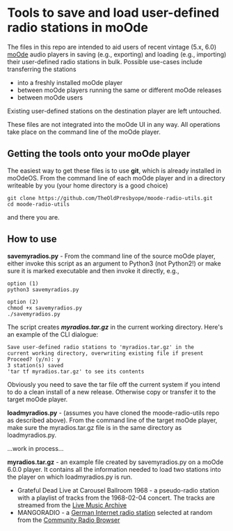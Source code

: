 # Tools to save and load user-defined radio stations in moOde

The files in this repo are intended to aid users of recent vintage (5.x, 6.0) [moOde](http://moodeaudio.org) audio players in saving (e.g., exporting) and loading (e.g., importing) their user-defined radio stations in bulk. Possible use-cases include transferring the stations
* into a freshly installed moOde player
* between moOde players running the same or different moOde releases
* between moOde users

Existing user-defined stations on the destination player are left untouched.

These files are not integrated into the moOde UI in any way. All operations take place on the command line of the moOde player.

## Getting the tools onto your moOde player

The easiest way to get these files is to use **git**, which is already installed in moOdeOS. From the command line of each moOde player and in a directory writeable by you (your home directory is a good choice)
```
git clone https://github.com/TheOldPresbyope/moode-radio-utils.git
cd moode-radio-utils
```
and there you are.

## How to use

**savemyradios.py** - From the command line of the source moOde player, either invoke this script as an argument to Python3 (not Python2!) or make sure it is marked executable and then invoke it directly, e.g.,
```
option (1)
python3 savemyradios.py

option (2)
chmod +x savemyradios.py
./savemyradios.py
```

The script creates ***myradios.tar.gz*** in the current working directory. Here's an example of the CLI dialogue:
```pi@moode:~/ $ ./savemyradios.py
Save user-defined radio stations to 'myradios.tar.gz' in the
current working directory, overwriting existing file if present
Proceed? (y/n): y
3 station(s) saved
'tar tf myradios.tar.gz' to see its contents
```
Obviously you need to save the tar file off the current system if you intend to do a clean install of a new release. Otherwise copy or transfer it to the target moOde player. 

**loadmyradios.py** - (assumes you have cloned the moode-radio-utils repo as described above). From the command line of the target moOde player, make sure the myradios.tar.gz file is in the same directory as loadmyradios.py.

...work in process...

**myradios.tar.gz** - an example file created by savemyradios.py on a moOde 6.0.0 player. It contains all the information needed to load two stations into the player on which loadmyradios.py is run.

* Grateful Dead Live at Carousel Ballroom 1968 - a pseudo-radio station with a playlist of tracks from the 1968-02-04 concert. The tracks are streamed from the [Live Music Archive](https://archive.org/details/gd1968-02-14.sbd.douglas-cleef.2267.shnf)
* MANGORADIO - a [German Internet radio station](https://mangoradio.de/) selected at random from the [Community Radio Browser]( http://www.radio-browser.info/gui/#!/)

